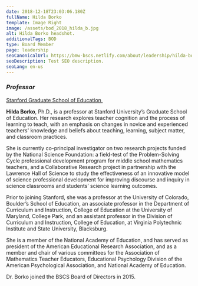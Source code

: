 ```yaml
---
date: 2018-12-18T23:03:06.180Z
fullName: Hilda Borko
template: Image Right
image: /assets/bod_2018_hilda_b.jpg
alt: Hilda Borko headshot.
additionalTags: BOD
type: Board Member
page: leadership
seoCanonicalUrl: https://bmw-bscs.netlify.com/about/leadership/hilda-borko
seoDescription: Test SEO description.
seoLang: en-us
---
```


### *Professor*
<a href="https://ed.stanford.edu/" target="_blank" rel="noopener noreferrer">Stanford Graduate School of Education&nbsp;<sup><i style="font-size: .65rem" class="fas fa-external-link-alt"></i></sup></a>

**Hilda Borko**, Ph.D., is a professor at Stanford University’s Graduate School of Education. Her research explores teacher cognition and the process of learning to teach, with an emphasis on changes in novice and experienced teachers' knowledge and beliefs about teaching, learning, subject matter, and classroom practices.

She is currently co-principal investigator on two research projects funded by the National Science Foundation: a field-test of the Problem-Solving Cycle professional development program for middle school mathematics teachers, and a Collaborative Research project in partnership with the Lawrence Hall of Science to study the effectiveness of an innovative model of science professional development for improving discourse and inquiry in science classrooms and students’ science learning outcomes.

Prior to joining Stanford, she was a professor at the University of Colorado, Boulder’s School of Education, an associate professor in the Department of Curriculum and Instruction, College of Education at the University of Maryland, College Park, and an assistant professor in the Division of Curriculum and Instruction, College of Education, at Virginia Polytechnic Institute and State University, Blacksburg.

She is a member of the National Academy of Education, and has served as president of the American Educational Research Association, and as a member and chair of various committees for the Association of Mathematics Teacher Educators, Educational Psychology Division of the American Psychological Association, and National Academy of Education.

Dr. Borko joined the BSCS Board of Directors in 2015.
